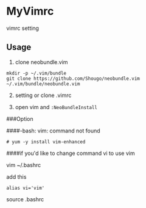 # MyVimrc
vimrc setting

## Usage
1. clone neobundle.vim  
  
```
mkdir -p ~/.vim/bundle
git clone https://github.com/Shougo/neobundle.vim ~/.vim/bundle/neobundle.vim
```
  
2. setting or clone .vimrc
  
3. open vim and `:NeoBundleInstall`  
  
###Option

####-bash: vim: command not found

```
# yum -y install vim-enhanced
```

####if you'd like to change command vi to use vim
  
vim ~/.bashrc  
  
add this

```
alias vi='vim'
```
  
source .bashrc  
  
